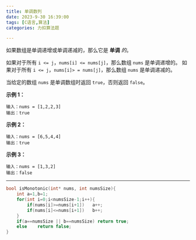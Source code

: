 ```yaml
---
title: 单调数列
date: 2023-9-30 16:39:00
tags: [C语言,算法]
categories: 力扣算法题

---
```


如果数组是单调递增或单调递减的，那么它是 **单调** *的*。

如果对于所有 `i <= j`，`nums[i] <= nums[j]`，那么数组 `nums` 是单调递增的。 如果对于所有 `i <= j`，`nums[i]> = nums[j]`，那么数组 `nums` 是单调递减的。

当给定的数组 `nums` 是单调数组时返回 `true`，否则返回 `false`。

 



**示例 1：**

```
输入：nums = [1,2,2,3]
输出：true
```

**示例 2：**

```
输入：nums = [6,5,4,4]
输出：true
```

**示例 3：**

```
输入：nums = [1,3,2]
输出：false
```

 



---

~~~c
bool isMonotonic(int* nums, int numsSize){
    int a=1,b=1;
    for(int i=0;i<numsSize-1;i++){
        if(nums[i]>=nums[i+1])   a++;
        if(nums[i]<=nums[i+1])   b++;
    }
    if(a==numsSize || b==numsSize) return true;
    else    return false;
}
~~~

